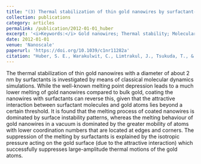 ```yaml
---
title: "(3) Thermal stabilization of thin gold nanowires by surfactant-coating: a molecular dynamics study"
collection: publications
category: articles
permalink: /publication/2012-01-01_huber
excerpt: '<i>Keywords:</i> Gold nanowires; Thermal stability; Molecular dynamics; Simulation'
date: 2012-01-01
venue: 'Nanoscale'
paperurl: 'https://doi.org/10.1039/c1nr11282a'
citation: "Huber, S. E., Warakulwit, C., Limtrakul, J., Tsukuda, T., & Probst, M. (2012). Thermal stabilization of thin gold nanowires by surfactant-coating: a molecular dynamics study. <i>Nanoscale, 4</i>, 585-590."
---
```


The thermal stabilization of thin gold nanowires with a diameter of about 2 nm by surfactants is investigated by means of classical molecular dynamics simulations. While the well-known melting point depression leads to a much lower melting of gold nanowires compared to bulk gold, coating the nanowires with surfactants can reverse this, given that the attractive interaction between surfactant molecules and gold atoms lies beyond a certain threshold. It is found that the melting process of coated nanowires is dominated by surface instability patterns, whereas the melting behaviour of gold nanowires in a vacuum is dominated by the greater mobility of atoms with lower coordination numbers that are located at edges and corners. The suppression of the melting by surfactants is explained by the isotropic pressure acting on the gold surface (due to the attractive interaction) which successfully suppresses large-amplitude thermal motions of the gold atoms.